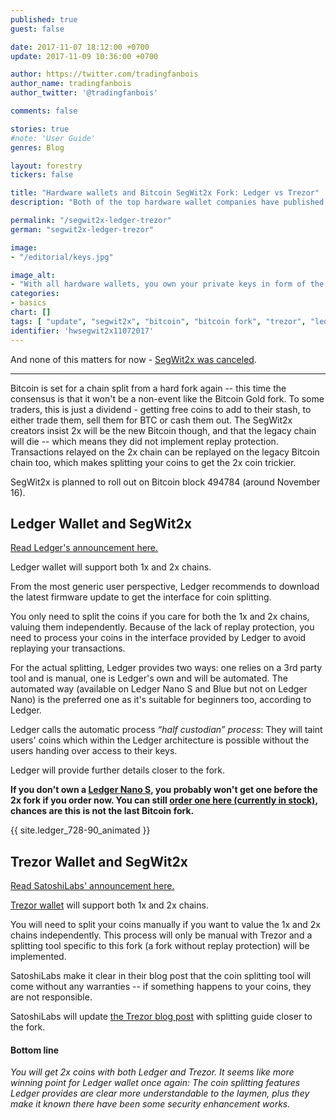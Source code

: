 ```yaml
---
published: true
guest: false

date: 2017-11-07 18:12:00 +0700
update: 2017-11-09 10:36:00 +0700

author: https://twitter.com/tradingfanbois
author_name: tradingfanbois
author_twitter: '@tradingfanbois'

comments: false

stories: true
#note: 'User Guide'
genres: Blog

layout: forestry
tickers: false

title: "Hardware wallets and Bitcoin SegWit2x Fork: Ledger vs Trezor"
description: "Both of the top hardware wallet companies have published their stances on the upcoming Bitcoin fork and how they will deal with the missing replay protection."

permalink: "/segwit2x-ledger-trezor"
german: "segwit2x-ledger-trezor"

image:
- "/editorial/keys.jpg"

image_alt:
- "With all hardware wallets, you own your private keys in form of the seed so you get the SegWit2x coins. The redeem procedure is different though."
categories:
- basics
chart: []
tags: [ "update", "segwit2x", "bitcoin", "bitcoin fork", "trezor", "ledger"]
identifier: 'hwsegwit2x11072017'
---
```



And none of this matters for now - [SegWit2x was canceled](https://lists.linuxfoundation.org/pipermail/bitcoin-segwit2x/2017-November/000685.html).

____________________________________

Bitcoin is set for a chain split from a hard fork again -- this time the consensus is that it won't be a non-event like the Bitcoin Gold fork. To some traders, this is just a dividend - getting free coins to add to their stash, to either trade them, sell them for BTC or cash them out. The SegWit2x creators insist 2x will be the new Bitcoin though, and that the legacy chain will die -- which means they did not implement replay protection. Transactions relayed on the 2x chain can be replayed on the legacy Bitcoin chain too, which makes splitting your coins to get the 2x coin trickier.

SegWit2x is planned to roll out on Bitcoin block 494784 (around November 16).

## Ledger Wallet and SegWit2x

[Read Ledger's announcement here.](https://www.ledger.fr/2017/11/06/preparing-segwit2x-hard-fork/)

Ledger wallet will support both 1x and 2x chains.

From the most generic user perspective, Ledger recommends to download the latest firmware update to get the interface for coin splitting.

You only need to split the coins if you care for both the 1x and 2x chains, valuing them independently. Because of the lack of replay protection, you need to process your coins in the interface provided by Ledger to avoid replaying your transactions.

For the actual splitting, Ledger provides two ways: one relies on a 3rd party tool and is manual, one is Ledger's own and will be automated. The automated way (available on Ledger Nano S and Blue but not on Ledger Nano) is the preferred one as it's suitable for beginners too, according to Ledger.

Ledger calls the automatic process *“half custodian” process*: They will taint users' coins which within the Ledger architecture is possible without the users handing over access to their keys.

Ledger will provide further details closer to the fork.

**If you don't own a [Ledger Nano S](https://www.ledgerwallet.com/r/e274?path=/products/ledger-nano-s), you probably won't get one before the 2x fork if you order now. You can still [order one here (currently in stock)](https://www.ledgerwallet.com/r/e274?path=/products/ledger-nano-s), chances are this is not the last Bitcoin fork.**

{{ site.ledger_728-90_animated }}


## Trezor Wallet and SegWit2x

[Read SatoshiLabs' announcement here.](https://blog.trezor.io/trezor-statement-segwit2x-2x-hard-fork-b2x-f245fe4f0fb)

[Trezor wallet](https://shop.trezor.io?a=fany@tutanota.com) will support both 1x and 2x chains.

You will need to split your coins manually if you want to value the 1x and 2x chains independently. This process will only be manual with Trezor and a splitting tool specific to this fork (a fork without replay protection) will be implemented.

SatoshiLabs make it clear in their blog post that the coin splitting tool will come without any warranties -- if something happens to your coins, they are not responsible.

SatoshiLabs will update [the Trezor blog post](https://blog.trezor.io/trezor-statement-segwit2x-2x-hard-fork-b2x-f245fe4f0fb) with splitting guide closer to the fork.

#### Bottom line

*You will get 2x coins with both Ledger and Trezor. It seems like more winning point for Ledger wallet once again: The coin splitting features Ledger provides are clear more understandable to the laymen, plus they make it known there have been some security enhancement works.*

